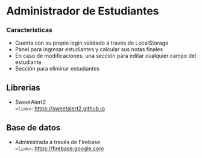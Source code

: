# Administrador de Estudiantes


### Caracteristicas

- Cuenta con su propio login validado a través de LocalStorage 
- Panel para ingresar estudiantes y calcular sus notas finales 
- En caso de modificaciones, una sección para editar cualquier campo del estudiante
- Sección para eliminar estudiantes

## Librerias 

- SweetAlert2  
`<link>`:  <https://sweetalert2.github.io>

## Base de datos 

- Administrada a través de Firebase   
`<link>`: <https://firebase.google.com>
